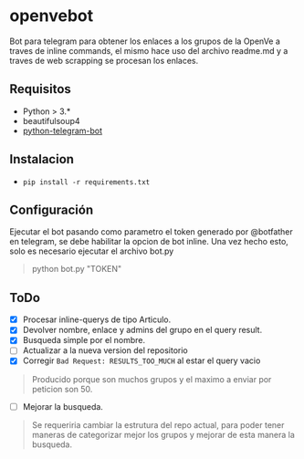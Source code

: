 # openvebot
Bot para telegram para obtener los enlaces a los grupos de la OpenVe a traves de inline commands, el mismo hace uso del archivo readme.md y a traves de web scrapping se procesan los enlaces.

## Requisitos

* Python > 3.*
* beautifulsoup4
* [python-telegram-bot](https://github.com/python-telegram-bot/python-telegram-bot)

## Instalacion

* `pip install -r requirements.txt`

## Configuración

Ejecutar el bot pasando como parametro el token generado por @botfather en telegram, se debe habilitar la opcion de bot inline.
Una vez hecho esto, solo es necesario ejecutar el archivo bot.py

> python bot.py "TOKEN"

## ToDo
- [x] Procesar inline-querys de tipo Articulo.
- [x] Devolver nombre, enlace y admins del grupo en el query result.
- [x] Busqueda simple por el nombre.
- [ ] Actualizar a la nueva version del repositorio
- [x] Corregir `Bad Request: RESULTS_TOO_MUCH` al estar el query vacio

> Producido porque son muchos grupos y el maximo a enviar por peticion son 50.

- [ ] Mejorar la busqueda.

>Se requeriria cambiar la estrutura del repo actual, para poder tener maneras de categorizar mejor los grupos y mejorar de esta manera la busqueda.

